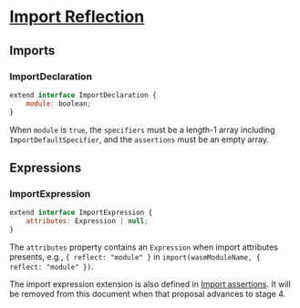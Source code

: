 # [Import Reflection][proposal-import-reflection]

## Imports

### ImportDeclaration

```js
extend interface ImportDeclaration {
    module: boolean;
}
```
When `module` is `true`, the `specifiers` must be a length-1 array including `ImportDefaultSpecifier`, and the `assertions` must be an empty array.

## Expressions

### ImportExpression

```js
extend interface ImportExpression {
    attributes: Expression | null;
}
```

The `attributes` property contains an `Expression` when import attributes presents, e.g., `{ reflect: "module" }` in `import(wasmModuleName, { reflect: "module" })`.

The import expression extension is also defined in [Import assertions](../stage3/import-assertions.md). It will be removed from this document when that proposal advances to stage 4.

[proposal-import-reflection]: https://github.com/tc39/proposal-import-reflection

